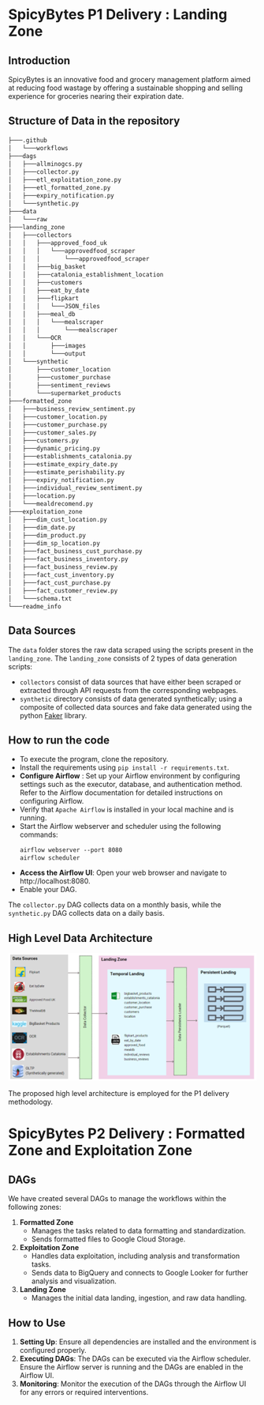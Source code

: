 # SpicyBytes P1 Delivery : Landing Zone

## Introduction
SpicyBytes is an innovative food and grocery management platform aimed at reducing food wastage by offering a sustainable shopping and selling experience for groceries nearing their expiration date. 

## Structure of Data in the repository

```plaintext
├───.github
│   └───workflows
├───dags
│   ├───allminogcs.py
│   ├───collector.py
│   ├───etl_exploitation_zone.py
│   ├───etl_formatted_zone.py
│   ├───expiry_notification.py
│   └───synthetic.py
├───data
│   └───raw
├───landing_zone
│   ├───collectors
│   │   ├───approved_food_uk
│   │   │   └───approvedfood_scraper
│   │   │       └───approvedfood_scraper
│   │   ├───big_basket
│   │   ├───catalonia_establishment_location
│   │   ├───customers
│   │   ├───eat_by_date
│   │   ├───flipkart
│   │   │   └───JSON_files
│   │   ├───meal_db
│   │   │   └───mealscraper
│   │   │       └───mealscraper
│   │   └───OCR
│   │       ├───images
│   │       └───output
│   └───synthetic
│       ├───customer_location
│       ├───customer_purchase
│       ├───sentiment_reviews
│       └───supermarket_products
├───formatted_zone
│   ├───business_review_sentiment.py
│   ├───customer_location.py
│   ├───customer_purchase.py
│   ├───customer_sales.py
│   ├───customers.py
│   ├───dynamic_pricing.py
│   ├───establishments_catalonia.py
│   ├───estimate_expiry_date.py
│   ├───estimate_perishability.py
│   ├───expiry_notification.py
│   ├───individual_review_sentiment.py
│   ├───location.py
│   └───mealdrecomend.py
├───exploitation_zone
│   ├───dim_cust_location.py
│   ├───dim_date.py
│   ├───dim_product.py
│   ├───dim_sp_location.py
│   ├───fact_business_cust_purchase.py
│   ├───fact_business_inventory.py
│   ├───fact_business_review.py
│   ├───fact_cust_inventory.py
│   ├───fact_cust_purchase.py
│   ├───fact_customer_review.py
│   └───schema.txt
└───readme_info
```

## Data Sources

The `data` folder stores the raw data scraped using the scripts present in the `landing_zone`. The `landing_zone` consists of 2 types of data generation scripts:
- `collectors` consist of data sources that have either been scraped or extracted through API requests from the corresponding webpages.
- `synthetic` directory consists of data generated synthetically; using a composite of collected data sources and fake data generated using the python [Faker](https://pypi.org/project/Faker/0.7.4/) library.


## How to run the code

- To execute the program, clone the repository.
- Install the requirements using `pip install -r requirements.txt`.
- **Configure Airflow** : Set up your Airflow environment by configuring settings such as the executor, database, and authentication method. Refer to the Airflow documentation for detailed instructions on configuring Airflow.
- Verify that `Apache Airflow` is installed in your local machine and is running.
- Start the Airflow webserver and scheduler using the following commands:
  ```
  airflow webserver --port 8080
  airflow scheduler
  ```
- **Access the Airflow UI**: Open your web browser and navigate to http://localhost:8080.
- Enable your DAG.

The `collector.py` DAG collects data on a monthly basis, while the `synthetic.py` DAG collects data on a daily basis.


## High Level Data Architecture

![High Level Architecture](./readme_info/three-tier.PNG)

The proposed high level architecture is employed for the P1 delivery methodology.


# SpicyBytes P2 Delivery : Formatted Zone and Exploitation Zone

## DAGs

We have created several DAGs to manage the workflows within the following zones:

1. **Formatted Zone**
   - Manages the tasks related to data formatting and standardization.
   - Sends formatted files to Google Cloud Storage.
2. **Exploitation Zone**
   - Handles data exploitation, including analysis and transformation tasks.
   - Sends data to BigQuery and connects to Google Looker for further analysis and visualization.
3. **Landing Zone**
   - Manages the initial data landing, ingestion, and raw data handling.

## How to Use

1. **Setting Up**: Ensure all dependencies are installed and the environment is configured properly.
2. **Executing DAGs**: The DAGs can be executed via the Airflow scheduler. Ensure the Airflow server is running and the DAGs are enabled in the Airflow UI.
3. **Monitoring**: Monitor the execution of the DAGs through the Airflow UI for any errors or required interventions.

